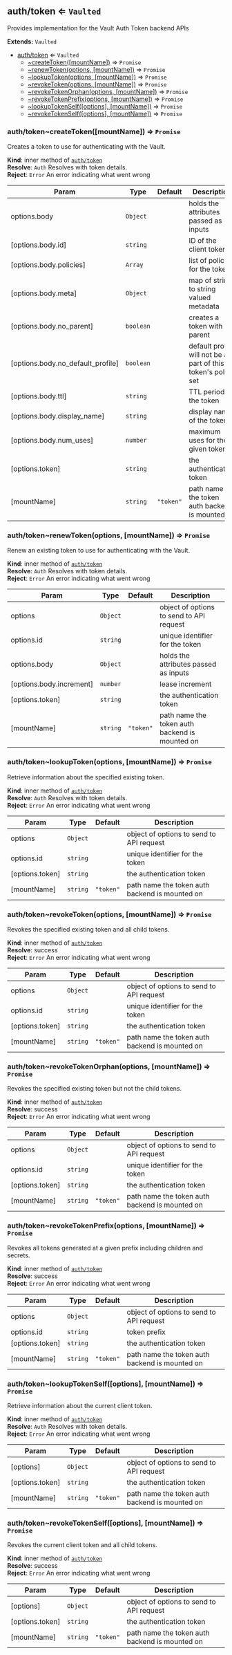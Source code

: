 <a name="module_auth/token"></a>
## auth/token ⇐ <code>Vaulted</code>
Provides implementation for the Vault Auth Token backend APIs

**Extends:** <code>Vaulted</code>  

* [auth/token](#module_auth/token) ⇐ <code>Vaulted</code>
    * [~createToken([mountName])](#module_auth/token..createToken) ⇒ <code>Promise</code>
    * [~renewToken(options, [mountName])](#module_auth/token..renewToken) ⇒ <code>Promise</code>
    * [~lookupToken(options, [mountName])](#module_auth/token..lookupToken) ⇒ <code>Promise</code>
    * [~revokeToken(options, [mountName])](#module_auth/token..revokeToken) ⇒ <code>Promise</code>
    * [~revokeTokenOrphan(options, [mountName])](#module_auth/token..revokeTokenOrphan) ⇒ <code>Promise</code>
    * [~revokeTokenPrefix(options, [mountName])](#module_auth/token..revokeTokenPrefix) ⇒ <code>Promise</code>
    * [~lookupTokenSelf([options], [mountName])](#module_auth/token..lookupTokenSelf) ⇒ <code>Promise</code>
    * [~revokeTokenSelf([options], [mountName])](#module_auth/token..revokeTokenSelf) ⇒ <code>Promise</code>

<a name="module_auth/token..createToken"></a>
### auth/token~createToken([mountName]) ⇒ <code>Promise</code>
Creates a token to use for authenticating with the Vault.

**Kind**: inner method of <code>[auth/token](#module_auth/token)</code>  
**Resolve**: <code>Auth</code> Resolves with token details.  
**Reject**: <code>Error</code> An error indicating what went wrong  

| Param | Type | Default | Description |
| --- | --- | --- | --- |
| options.body | <code>Object</code> |  | holds the attributes passed as inputs |
| [options.body.id] | <code>string</code> |  | ID of the client token |
| [options.body.policies] | <code>Array</code> |  | list of policies for the token |
| [options.body.meta] | <code>Object</code> |  | map of string to string valued metadata |
| [options.body.no_parent] | <code>boolean</code> |  | creates a token with no parent |
| [options.body.no_default_profile] | <code>boolean</code> |  | default profile will not be a part of this token's policy set |
| [options.body.ttl] | <code>string</code> |  | TTL period of the token |
| [options.body.display_name] | <code>string</code> |  | display name of the token |
| [options.body.num_uses] | <code>number</code> |  | maximum uses for the given token |
| [options.token] | <code>string</code> |  | the authentication token |
| [mountName] | <code>string</code> | <code>&quot;token&quot;</code> | path name the token auth backend is mounted on |

<a name="module_auth/token..renewToken"></a>
### auth/token~renewToken(options, [mountName]) ⇒ <code>Promise</code>
Renew an existing token to use for authenticating with the Vault.

**Kind**: inner method of <code>[auth/token](#module_auth/token)</code>  
**Resolve**: <code>Auth</code> Resolves with token details.  
**Reject**: <code>Error</code> An error indicating what went wrong  

| Param | Type | Default | Description |
| --- | --- | --- | --- |
| options | <code>Object</code> |  | object of options to send to API request |
| options.id | <code>string</code> |  | unique identifier for the token |
| options.body | <code>Object</code> |  | holds the attributes passed as inputs |
| [options.body.increment] | <code>number</code> |  | lease increment |
| [options.token] | <code>string</code> |  | the authentication token |
| [mountName] | <code>string</code> | <code>&quot;token&quot;</code> | path name the token auth backend is mounted on |

<a name="module_auth/token..lookupToken"></a>
### auth/token~lookupToken(options, [mountName]) ⇒ <code>Promise</code>
Retrieve information about the specified existing token.

**Kind**: inner method of <code>[auth/token](#module_auth/token)</code>  
**Resolve**: <code>Auth</code> Resolves with token details.  
**Reject**: <code>Error</code> An error indicating what went wrong  

| Param | Type | Default | Description |
| --- | --- | --- | --- |
| options | <code>Object</code> |  | object of options to send to API request |
| options.id | <code>string</code> |  | unique identifier for the token |
| [options.token] | <code>string</code> |  | the authentication token |
| [mountName] | <code>string</code> | <code>&quot;token&quot;</code> | path name the token auth backend is mounted on |

<a name="module_auth/token..revokeToken"></a>
### auth/token~revokeToken(options, [mountName]) ⇒ <code>Promise</code>
Revokes the specified existing token and all child tokens.

**Kind**: inner method of <code>[auth/token](#module_auth/token)</code>  
**Resolve**: success  
**Reject**: <code>Error</code> An error indicating what went wrong  

| Param | Type | Default | Description |
| --- | --- | --- | --- |
| options | <code>Object</code> |  | object of options to send to API request |
| options.id | <code>string</code> |  | unique identifier for the token |
| [options.token] | <code>string</code> |  | the authentication token |
| [mountName] | <code>string</code> | <code>&quot;token&quot;</code> | path name the token auth backend is mounted on |

<a name="module_auth/token..revokeTokenOrphan"></a>
### auth/token~revokeTokenOrphan(options, [mountName]) ⇒ <code>Promise</code>
Revokes the specified existing token but not the child tokens.

**Kind**: inner method of <code>[auth/token](#module_auth/token)</code>  
**Resolve**: success  
**Reject**: <code>Error</code> An error indicating what went wrong  

| Param | Type | Default | Description |
| --- | --- | --- | --- |
| options | <code>Object</code> |  | object of options to send to API request |
| options.id | <code>string</code> |  | unique identifier for the token |
| [options.token] | <code>string</code> |  | the authentication token |
| [mountName] | <code>string</code> | <code>&quot;token&quot;</code> | path name the token auth backend is mounted on |

<a name="module_auth/token..revokeTokenPrefix"></a>
### auth/token~revokeTokenPrefix(options, [mountName]) ⇒ <code>Promise</code>
Revokes all tokens generated at a given prefix including children and secrets.

**Kind**: inner method of <code>[auth/token](#module_auth/token)</code>  
**Resolve**: success  
**Reject**: <code>Error</code> An error indicating what went wrong  

| Param | Type | Default | Description |
| --- | --- | --- | --- |
| options | <code>Object</code> |  | object of options to send to API request |
| options.id | <code>string</code> |  | token prefix |
| [options.token] | <code>string</code> |  | the authentication token |
| [mountName] | <code>string</code> | <code>&quot;token&quot;</code> | path name the token auth backend is mounted on |

<a name="module_auth/token..lookupTokenSelf"></a>
### auth/token~lookupTokenSelf([options], [mountName]) ⇒ <code>Promise</code>
Retrieve information about the current client token.

**Kind**: inner method of <code>[auth/token](#module_auth/token)</code>  
**Resolve**: <code>Auth</code> Resolves with token details.  
**Reject**: <code>Error</code> An error indicating what went wrong  

| Param | Type | Default | Description |
| --- | --- | --- | --- |
| [options] | <code>Object</code> |  | object of options to send to API request |
| [options.token] | <code>string</code> |  | the authentication token |
| [mountName] | <code>string</code> | <code>&quot;token&quot;</code> | path name the token auth backend is mounted on |

<a name="module_auth/token..revokeTokenSelf"></a>
### auth/token~revokeTokenSelf([options], [mountName]) ⇒ <code>Promise</code>
Revokes the current client token and all child tokens.

**Kind**: inner method of <code>[auth/token](#module_auth/token)</code>  
**Resolve**: success  
**Reject**: <code>Error</code> An error indicating what went wrong  

| Param | Type | Default | Description |
| --- | --- | --- | --- |
| [options] | <code>Object</code> |  | object of options to send to API request |
| [options.token] | <code>string</code> |  | the authentication token |
| [mountName] | <code>string</code> | <code>&quot;token&quot;</code> | path name the token auth backend is mounted on |

